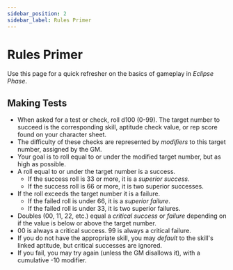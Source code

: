 ```yaml
---
sidebar_position: 2
sidebar_label: Rules Primer
---
```


# Rules Primer
Use this page for a quick refresher on the basics of gameplay in *Eclipse Phase*.

## Making Tests
- When asked for a test or check, roll d100 (0-99).  The target number to succeed is the corresponding skill, aptitude check value, or rep score found on your character sheet.  
- The difficulty of these checks are represented by *modifiers* to this target number, assigned by the GM.
- Your goal is to roll equal to or under the modified target number, but as high as possible.
- A roll equal to or under the target number is a success.
  - If the success roll is 33 or more, it is a *superior success*.
  - If the success roll is 66 or more, it is two superior successes.
- If the roll exceeds the target number it is a failure.
  - If the failed roll is under 66, it is a *superior failure*.
  - If the failed roll is under 33, it is two superior failures.
- Doubles (00, 11, 22, etc.) equal a *critical success* or *failure* depending on if the value is below or above the target number.
- 00 is always a critical success.  99 is always a critical failure.
- If you do not have the appropriate skill, you may *default* to the skill's linked aptitude, but critical successes are ignored.
- If you fail, you may try again (unless the GM disallows it), with a cumulative -10 modifier.